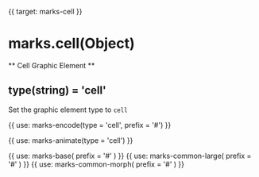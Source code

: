 {{ target: marks-cell }}

# marks.cell(Object)

** Cell Graphic Element **

## type(string) = 'cell'

Set the graphic element type to `cell`

{{ use: marks-encode(type = 'cell', prefix = '#') }}

{{ use: marks-animate(type = 'cell') }}

{{ use: marks-base( prefix = '#' ) }}
{{ use: marks-common-large( prefix = '#' ) }}
{{ use: marks-common-morph( prefix = '#' ) }}